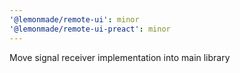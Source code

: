 ```yaml
---
'@lemonmade/remote-ui': minor
'@lemonmade/remote-ui-preact': minor
---
```


Move signal receiver implementation into main library
